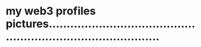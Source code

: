 # my web3 profiles pictures....................................................................................
